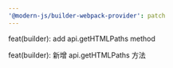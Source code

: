 ```yaml
---
'@modern-js/builder-webpack-provider': patch
---
```


feat(builder): add api.getHTMLPaths method

feat(builder): 新增 api.getHTMLPaths 方法
